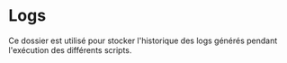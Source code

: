 # Logs

Ce dossier est utilisé pour stocker l'historique des logs générés pendant l'exécution des différents scripts.
